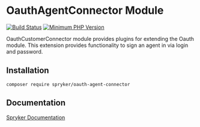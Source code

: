 # OauthAgentConnector Module
[![Build Status](https://travis-ci.org/spryker/oauth-agent-connector.svg)](https://travis-ci.org/spryker/oauth-agent-connector)
[![Minimum PHP Version](https://img.shields.io/badge/php-%3E%3D%207.2-8892BF.svg)](https://php.net/)

OauthCustomerConnector module provides plugins for extending the Oauth module. This extension provides functionality to sign an agent in via login and password.

## Installation

```
composer require spryker/oauth-agent-connector
```

## Documentation

[Spryker Documentation](https://academy.spryker.com/developing_with_spryker/module_guide/modules.html)
